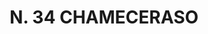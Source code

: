 ---
title: "N. 34 CHAMECERASO"
plant-name: "N. 34"
plant-number: "034"
plant-xml: "/assets/xml/plant034.xml"
plant-title: "N. 34 CHAMECERASO"
plant-taxon-link: ""
plant-taxon-link: ""
layout: single-xml
---